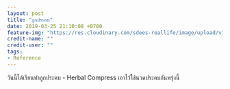 ```yaml
---
layout: post
title: "ลูกประคบ"
date: 2019-03-25 21:10:08 +0700
feature-img: "https://res.cloudinary.com/sdees-reallife/image/upload/v1553609281/IMG_7532.jpg"
credit-name: ""
credit-user: ""
tags:
- Reference
---
```

วันนี้ได้เรียนทำลูกประคบ - Herbal Compress เอาไว้ใช้นวดประคบกันพรุ่งนี้
